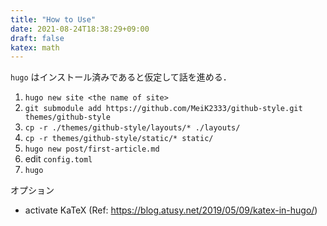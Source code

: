 ```yaml
---
title: "How to Use"
date: 2021-08-24T18:38:29+09:00
draft: false
katex: math
---
```


`hugo` はインストール済みであると仮定して話を進める．

1. `hugo new site <the name of site>`
1. `git submodule add https://github.com/MeiK2333/github-style.git themes/github-style`
1. `cp -r ./themes/github-style/layouts/* ./layouts/`
1. `cp -r themes/github-style/static/* static/`
1. `hugo new post/first-article.md`
1. edit `config.toml`
1. `hugo`

オプション

- activate KaTeX (Ref: https://blog.atusy.net/2019/05/09/katex-in-hugo/)